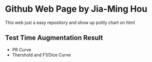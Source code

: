 # Github Web Page by Jia-Ming Hou

This web just a easy repository and
show up poltly chart on html


## Test Time Augmentation Result
* PR Curve
* Thershold and F1/Dice Curve
